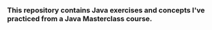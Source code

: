 ### This repository contains Java exercises and concepts I've practiced from a Java Masterclass course.
